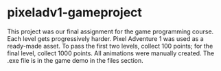 # pixeladv1-gameproject
 This project was our final assignment for the game programming course. Each level gets progressively harder. Pixel Adventure 1 was used as a ready-made asset. To pass the first two levels, collect 100 points; for the final level, collect 1000 points. All animations were manually created. The .exe file is in the game demo in the files section.
